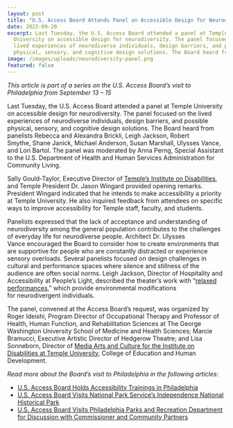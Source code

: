 ```yaml
---
layout: post
title: "U.S. Access Board Attends Panel on Accessible Design for Neurodiversity "
date: 2022-09-20
excerpt: Last Tuesday, the U.S. Access Board attended a panel at Temple
  University on accessible design for neurodiversity. The panel focused on the
  lived experiences of neurodiverse individuals, design barriers, and possible
  physical, sensory, and cognitive design solutions. The Board heard from . . .
image: /images/uploads/neurodiversity-panel.png
featured: false
---
```

*This article is part of a series on the U.S. Access Board’s visit to Philadelphia from September 13 – 15*  

Last Tuesday, the U.S. Access Board attended a panel at Temple University on accessible design for neurodiversity. The panel focused on the lived experiences of neurodiverse individuals, design barriers, and possible physical, sensory, and cognitive design solutions. The Board heard from panelists Rebecca and Alexandra Brickli, Leigh Jackson, Robert Smythe, Shane Janick, Michael Anderson, Susan Marshall, Ulysses Vance, and Lori Bartol. The panel was moderated by Anna Perng, Special Assistant to the U.S. Department of Health and Human Services Administration for Community Living. 

Sally Gould-Taylor, Executive Director of [Temple’s Institute on Disabilities](https://disabilities.temple.edu/about), and Temple President Dr. Jason Wingard provided opening remarks. President Wingard indicated that he intends to make accessibility a priority at Temple University. He also inquired feedback from attendees on specific ways to improve accessibility for Temple staff, faculty, and students.

Panelists expressed that the lack of acceptance and understanding of neurodiversity among the general population contributes to the challenges of everyday life for neurodiverse people. Architect Dr. Ulysses Vance encouraged the Board to consider how to create environments that are supportive for people who are constantly distracted or experience sensory overloads. Several panelists focused on design challenges in cultural and performance spaces where silence and stillness of the audience are often social norms. Leigh Jackson, Director of Hospitality and Accessibility at People’s Light, described the theater’s work with “[relaxed performances](https://www.peopleslight.org/visit/accessibility/relaxed-performances/),” which provide environmental modifications for neurodivergent individuals. 

The panel, convened at the Access Board’s request, was organized by Roger Ideishi, Program Director of Occupational Therapy and Professor of Health, Human Function, and Rehabilitation Sciences at The George Washington University School of Medicine and Health Sciences; Marcie Bramucci, Executive Artistic Director of Hedgerow Theatre; and Lisa Sonneborn, Director of [Media Arts and Culture for the Institute on Disabilities at Temple University](https://disabilities.temple.edu/advocacy/media-arts-culture), College of Education and Human Development.

*Read more about the Board’s visit to Philadelphia in the following articles:*
* [U.S. Access Board Holds Accessibility Trainings in Philadelphia](https://www.access-board.gov/news/2022/09/20/u-s-access-board-holds-accessibility-trainings-in-philadelphia/)
* [U.S. Access Board Visits National Park Service’s Independence National Historical Park](https://www.access-board.gov/news/2022/09/21/u-s-access-board-visits-national-park-service-s-independence-national-historical-park/)
* [U.S. Access Board Visits Philadelphia Parks and Recreation Department for Discussion with Commissioner and Community Partners
](https://www.access-board.gov/news/2022/09/21/u-s-access-board-visits-philadelphia-parks-and-recreation-department-for-discussion-with-commissioner-and-community-partners/)
